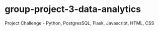 # group-project-3-data-analytics
Project Challenge - Python, PostgresSQL, Flask, Javascript, HTML, CSS
